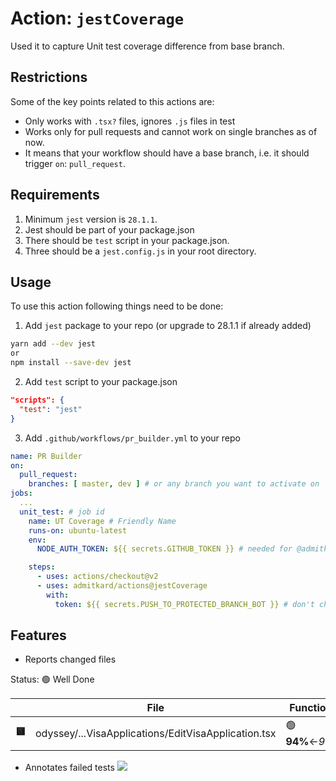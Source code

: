 # Action: `jestCoverage`
Used it to capture Unit test coverage difference from base branch.

## Restrictions
Some of the key points related to this actions are:
- Only works with `.tsx?` files, ignores `.js` files in test
- Works only for pull requests and cannot work on single branches as of now.
- It means that your workflow should have a base branch, i.e. it should trigger `on`: `pull_request`.


## Requirements
1. Minimum `jest` version is `28.1.1`.
2. Jest should be part of your package.json
3. There should be `test` script in your package.json.
5. Three should be a `jest.config.js` in your root directory.

## Usage
To use this action following things need to be done:
1. Add `jest` package to your repo (or upgrade to 28.1.1 if already added)
```bash
yarn add --dev jest
or
npm install --save-dev jest
```

2. Add `test` script to your package.json
```json
"scripts": {
  "test": "jest"
}
```

3. Add `.github/workflows/pr_builder.yml` to your repo<br/>
```yml
name: PR Builder
on:
  pull_request:
    branches: [ master, dev ] # or any branch you want to activate on
jobs:
  ...
  unit_test: # job id
    name: UT Coverage # Friendly Name
    runs-on: ubuntu-latest
    env:
      NODE_AUTH_TOKEN: ${{ secrets.GITHUB_TOKEN }} # needed for @admitkard/* packages

    steps:
      - uses: actions/checkout@v2
      - uses: admitkard/actions@jestCoverage
        with:
          token: ${{ secrets.PUSH_TO_PROTECTED_BRANCH_BOT }} # don't change it
```

## Features
- Reports changed files
 
Status: 🟢 Well Done

|  | File | Functions | Branches | Statements |
| -------- | -------- | -------- | -------- | -------- |
| <b title="Modified">🟨</b> | odyssey/...VisaApplications/EditVisaApplication.tsx | 🟢 <b title="94.44 (17/18)">**94%**</b>←<i title="94.44 (17/18)">_94%_</i> | 🟢 <b title="72.22 (13/18)">**72%**</b>←<i title="72.22 (13/18)">_72%_</i> | 🟢 <b title="95.23 (20/21)">**95%**</b>←<i title="95.23 (20/21)">_95%_</i> |

- Annotates failed tests
![](https://aws1.discourse-cdn.com/github/optimized/2X/f/fc706d492f8e7c6e328e17d0eb412b89eb120d54_2_690x390.png)
